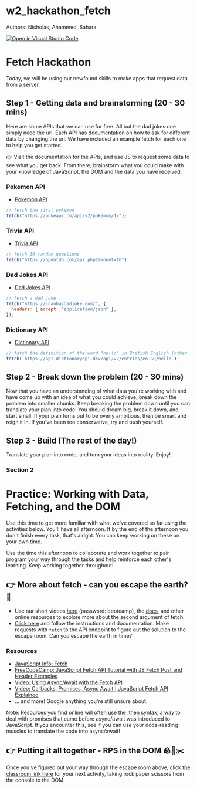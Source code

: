 # w2_hackathon_fetch

Authors: Nicholas, Ahammed, Sahara

[![Open in Visual Studio Code](https://classroom.github.com/assets/open-in-vscode-f059dc9a6f8d3a56e377f745f24479a46679e63a5d9fe6f495e02850cd0d8118.svg)](https://classroom.github.com/online_ide?assignment_repo_id=6453956&assignment_repo_type=AssignmentRepo)

# Fetch Hackathon

Today, we will be using our newfound skills to make apps that request data from a server.

## Step 1 - Getting data and brainstorming (20 - 30 mins)

Here are some APIs that we can use for free. All but the dad jokes one simply need the url. Each API has documentation on how to ask for different data by changing the url. We have included an example fetch for each one to help you get started.

👉 Visit the documentation for the APIs, and use JS to request some data to see what you get back. From there, brainstorm what you could make with your knowledge of JavaScript, the DOM and the data you have received.

### Pokemon API

- [Pokemon API](https://pokeapi.co/)

```js
// fetch the first pokemon
fetch("https://pokeapi.co/api/v2/pokemon/1/");
```

### Trivia API

- [Trivia API](https://opentdb.com/api_config.php)

```js
// fetch 10 random questions
fetch("https://opentdb.com/api.php?amount=10");
```

### Dad Jokes API

- [Dad Jokes API](https://icanhazdadjoke.com/api)

```js
// fetch a dad joke
fetch("https://icanhazdadjoke.com/", {
  headers: { accept: "application/json" },
});
```

### Dictionary API

- [Dictionary API](https://dictionaryapi.dev/)

```js
// fetch the definition of the word "hello" in British English (other languages available in the docs)
fetch(`https://api.dictionaryapi.dev/api/v2/entries/en_GB/hello`);
```

## Step 2 - Break down the problem (20 - 30 mins)

Now that you have an understanding of what data you're working with and have come up with an idea of what you could achieve, break down the problem into smaller chunks. Keep breaking the problem down until you can translate your plan into code. You should dream big, break it down, and start small. If your plan turns out to be overly ambitious, then be smart and reign it in. If you've been too conservative, try and push yourself.

## Step 3 - Build (The rest of the day!)

Translate your plan into code, and turn your ideas into reality. Enjoy!

### Section 2

# Practice: Working with Data, Fetching, and the DOM

Use this time to get more familiar with what we've covered so far using the activities below. You'll have all afternoon. If by the end of the afternoon you don't finish every task, that's alright. You can keep working on these on your own time.

Use the time this afternoon to collaborate and work together to pair program your way through the tasks and help reinforce each other's learning. Keep working together throughout!

## 👉 More about fetch - can you escape the earth? 🚀

- Use our short videos [here](https://vimeopro.com/schoolofcode/fetch-videos/) (password: bootcamp), the [docs](https://developer.mozilla.org/en-US/docs/Web/API/fetch), and other online resources to explore more about the second argument of fetch.
- [Click here](https://documenter.getpostman.com/view/2090159/TzRLkAk8) and follow the instructions and documentation. Make requests with `fetch` to the API endpoint to figure out the solution to the escape room. Can you escape the earth in time?

### Resources

- [JavaScript Info: Fetch](https://javascript.info/fetch)
- [FreeCodeCamp: JavaScript Fetch API Tutorial with JS Fetch Post and Header Examples](https://www.freecodecamp.org/news/javascript-fetch-api-tutorial-with-js-fetch-post-and-header-examples/)
- [Video: Using Async/Await with the Fetch API](https://www.youtube.com/watch?v=Yp9KIcSKTNo)
- [Video: Callbacks, Promises, Async Await | JavaScript Fetch API Explained](https://www.youtube.com/watch?v=VmQ6dHvnKIM)
- ... and more! Google anything you're still unsure about.

Note: Resources you find online will often use the .then syntax, a way to deal with promises that came before async/await was introduced to JavaScript. If you encounter this, see if you can use your docs-reading muscles to translate the code into async/await!

## 👉 Putting it all together - RPS in the DOM 🪨📄✂️

Once you've figured out your way through the escape room above, click [the classroom link here](https://classroom.github.com/a/8ybqonfb) for your next activity, taking rock paper scissors from the console to the DOM.
